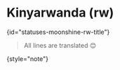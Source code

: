 # Kinyarwanda (rw)
{id="statuses-moonshine-rw-title"}


> All lines are translated 😊
>
{style="note"}
